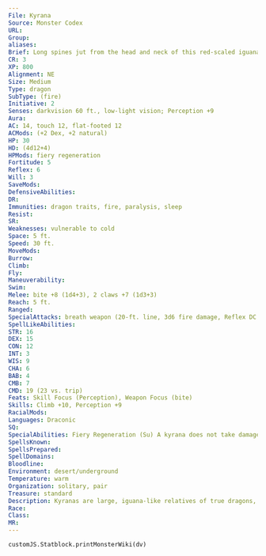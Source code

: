 ```yaml
---
File: Kyrana
Source: Monster Codex
URL: 
Group: 
aliases: 
Brief: Long spines jut from the head and neck of this red-scaled iguana, and fire trickles from its open mouth.
CR: 3
XP: 800
Alignment: NE
Size: Medium
Type: dragon
SubType: (fire)
Initiative: 2
Senses: darkvision 60 ft., low-light vision; Perception +9
Aura: 
AC: 14, touch 12, flat-footed 12
ACMods: (+2 Dex, +2 natural)
HP: 30
HD: (4d12+4)
HPMods: fiery regeneration
Fortitude: 5
Reflex: 6
Will: 3
SaveMods: 
DefensiveAbilities: 
DR: 
Immunities: dragon traits, fire, paralysis, sleep
Resist: 
SR: 
Weaknesses: vulnerable to cold
Space: 5 ft.
Speed: 30 ft.
MoveMods: 
Burrow: 
Climb: 
Fly: 
Maneuverability: 
Swim: 
Melee: bite +8 (1d4+3), 2 claws +7 (1d3+3)
Reach: 5 ft.
Ranged: 
SpecialAttacks: breath weapon (20-ft. line, 3d6 fire damage, Reflex DC 13 half, usable every 1d4 rounds)
SpellLikeAbilities: 
STR: 16
DEX: 15
CON: 12
INT: 3
WIS: 9
CHA: 6
BAB: 4
CMB: 7
CMD: 19 (23 vs. trip)
Feats: Skill Focus (Perception), Weapon Focus (bite)
Skills: Climb +10, Perception +9
RacialMods: 
Languages: Draconic
SQ: 
SpecialAbilities: Fiery Regeneration (Su) A kyrana does not take damage from fire-based attacks. Additionally, when a kyrana would normally take fire damage, it heals that number of hit points, to a maximum of 5 hit points per round. A kyrana can't use its breath weapon to heal itself.
SpellsKnown: 
SpellsPrepared: 
SpellDomains: 
Bloodline: 
Environment: desert/underground
Temperature: warm
Organization: solitary, pair
Treasure: standard
Description: Kyranas are large, iguana-like relatives of true dragons, with low intelligence and an aff inity for fire. Though quite weak as dragons go, kyranas are still dangerous enough to command the fear and respect of kobolds, who often encounter the fire-breathing dragons while digging deep tunnels.  Kyranas are primarily subterranean creatures, though they can occasionally be found on the surface in extremely hot or volcanic areas. Healed supernaturally by contact with fire, they often spend their time swimming in volcanic calderas or underground lava lakes, taking in geothermic energy and storing it in order to release it on their prey as lines of fiery breath.  If kyranas stayed confined to their magma homes, they would present little problem to other races. Unfortunately, they're extremely territorial, even toward their own offspring. Kyranas are born in clutches of six to 12 eggs, and raised by both parents. As soon as the creatures reach adulthood at the age of 18 months, however, the parents turn on their offspring and drive them from the nest. The exiled kyranas then split up and wander the surrounding tunnels, traveling hundreds of miles in search of any source of heat. That means they often come waddling into inhabited areas, snorting and ready to burn anyone standing between them and the hearth. Adventurers may find their campfires claimed by a greedy kyrana, or end up being followed for their torchlight. Kobolds often use these barely intelligent dragons as heavy artillery, employing fire arrows and flaming traps to lure them into conf lict with enemies.  An adult kyrana is 5 feet long and weighs 300 pounds on average.
Race: 
Class: 
MR: 
---
```

```dataviewjs
customJS.Statblock.printMonsterWiki(dv)
```
